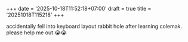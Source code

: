 +++
date = '2025-10-18T11:52:18+07:00'
draft = true
title = '20251018T115218' 
+++

accidentally fell into keyboard layout rabbit hole after learning colemak. please help me out 😭😭
